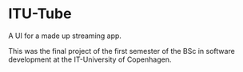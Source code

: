 # ITU-Tube

A UI for a made up streaming app.

This was the final project of the first semester of the BSc in software development at the IT-University of Copenhagen.
